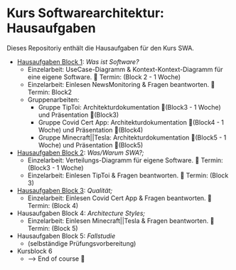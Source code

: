 # Kurs Softwarearchitektur: Hausaufgaben
Dieses Repositoriy enthält die Hausaufgaben für den Kurs SWA.

- [Hausaufgaben Block 1](/block1.md): *Was ist Software?*
  - Einzelarbeit: UseCase-Diagramm & Kontext-Kontext-Diagramm für eine eigene Software. :calendar: Termin: (Block 2 - 1 Woche)
  - Einzelarbeit: Einlesen NewsMonitoring & Fragen beantworten. :calendar: Termin: Block2
  - Gruppenarbeiten:
    - Gruppe TipToi: Architekturdokumentation :calendar:(Block3 - 1 Woche) und Präsentation :calendar:(Block3)
    - Gruppe Covid Cert App: Architekturdokumentation :calendar:(Block4 - 1 Woche) und Präsentation :calendar:(Block4)
    - Gruppe Minecraft||Tesla: Architekturdokumentation :calendar:(Block5 - 1 Woche) und Präsentation :calendar:(Block5)
- [Hausaufgaben Block 2](/block2.md): *Was/Warum SWA?;* 
  - Einzelarbeit: Verteilungs-Diagramm für eigene Software. :calendar: Termin: (Block3 - 1 Woche)
  - Einzelarbeit: Einlesen TipToi & Fragen beantworten. :calendar: Termin: (Block 3)
- [Hausaufgaben Block 3](/block3.md): *Qualität;*
  - Einzelarbeit: Einlesen Covid Cert App & Fragen beantworten. :calendar: Termin: (Block 4)
- Hausaufgaben Block 4: *Architecture Styles;*
  - Einzelarbeit: Einlesen Minecraft||Tesla & Fragen beantworten. :calendar: Termin: (Block 5)
- Hausaufgaben Block 5: *Fallstudie* 
  - (selbständige Prüfungsvorbereitung)
- Kursblock 6 
  - --> End of course :partying_face:
